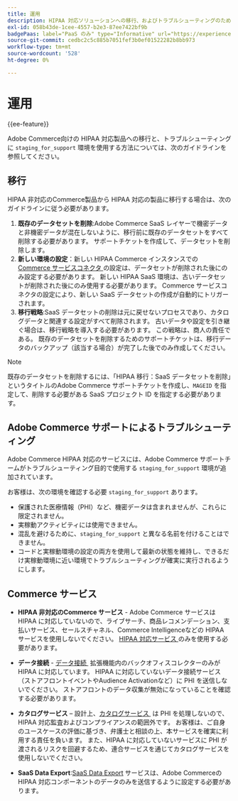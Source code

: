 ```yaml
---
title: 運用
description: HIPAA 対応ソリューションへの移行、およびトラブルシューティングのためのセカンダリステージング環境の使用に関するガイドライン。
exl-id: 058b43de-1cee-4557-b2e3-87ee7422bf9b
badgePaas: label="PaaS のみ" type="Informative" url="https://experienceleague.adobe.com/ja/docs/commerce/user-guides/product-solutions" tooltip="Adobe Commerce on Cloud プロジェクト（Adobeが管理する PaaS インフラストラクチャ）およびオンプレミスプロジェクトにのみ適用されます。"
source-git-commit: cedbc2c5c885b7051fef3b0ef01522282b8bb973
workflow-type: tm+mt
source-wordcount: '528'
ht-degree: 0%

---
```


# 運用

{{ee-feature}}

Adobe Commerce向けの HIPAA 対応製品への移行と、トラブルシューティングに `staging_for_support` 環境を使用する方法については、次のガイドラインを参照してください。

## 移行

HIPAA 非対応のCommerce製品から HIPAA 対応の製品に移行する場合は、次のガイドラインに従う必要があります。

1. **既存のデータセットを削除**:Adobe Commerce SaaS レイヤーで機密データと非機密データが混在しないように、移行前に既存のデータセットをすべて削除する必要があります。 サポートチケットを作成して、データセットを削除します。
1. **新しい環境の設定**：新しい HIPAA Commerce インスタンスでの [Commerce サービスコネクタ &#x200B;](https://experienceleague.adobe.com/ja/docs/commerce/user-guides/integration-services/saas) の設定は、データセットが削除された後にのみ設定する必要があります。 新しい HIPAA SaaS 環境は、古いデータセットが削除された後にのみ使用する必要があります。 Commerce サービスコネクタの設定により、新しい SaaS データセットの作成が自動的にトリガーされます。
1. **移行戦略**:SaaS データセットの削除は元に戻せないプロセスであり、カタログデータと関連する設定がすべて削除されます。 古いデータや設定を引き継ぐ場合は、移行戦略を導入する必要があります。 この戦略は、商人の責任である。 既存のデータセットを削除するためのサポートチケットは、移行データのバックアップ（該当する場合）が完了した後でのみ作成してください。

>[!NOTE]
>既存のデータセットを削除するには、「HIPAA 移行：SaaS データセットを削除」というタイトルのAdobe Commerce サポートチケットを作成し、`MAGEID` を指定して、削除する必要がある SaaS プロジェクト ID を指定する必要があります。

## Adobe Commerce サポートによるトラブルシューティング

Adobe Commerce HIPAA 対応のサービスには、Adobe Commerce サポートチームがトラブルシューティング目的で使用する `staging_for_support` 環境が追加されています。

お客様は、次の環境を確認する必要 `staging_for_support` あります。

- 保護された医療情報（PHI）など、機密データは含まれませんが、これらに限定されません。
- 実稼動アクティビティには使用できません。
- 混乱を避けるために、`staging_for_support` と異なる名前を付けることはできません。
- コードと実稼動環境の設定の両方を使用して最新の状態を維持し、できるだけ実稼動環境に近い環境でトラブルシューティングが確実に実行されるようにします。

## Commerce サービス

- **HIPAA 非対応のCommerce サービス** - Adobe Commerce サービスは HIPAA に対応していないので、ライブサーチ、商品レコメンデーション、支払いサービス、セールスチャネル、Commerce Intelligenceなどの HIPAA サービスを使用しないでください。 [HIPAA 対応サービス &#x200B;](overview.md) のみを使用する必要があります。

- **データ接続** - [&#x200B; データ接続 &#x200B;](https://experienceleague.adobe.com/ja/docs/commerce/data-connection/overview) 拡張機能内のバックオフィスコレクターのみが HIPAA に対応しています。 HIPAA に対応していないデータ接続サービス（ストアフロントイベントやAudience Activationなど）に PHI を送信しないでください。 ストアフロントのデータ収集が無効になっていることを確認する必要があります。

- **カタログサービス** – 設計上、[&#x200B; カタログサービス &#x200B;](https://experienceleague.adobe.com/ja/docs/commerce/catalog-service/overview) は PHI を処理しないので、HIPAA 対応監査およびコンプライアンスの範囲外です。 お客様は、ご自身のユースケースの評価に基づき、弁護士と相談の上、本サービスを確実に利用する責任を負います。 また、HIPAA に対応していないサービスに PHI が渡されるリスクを回避するため、連合サービスを通じてカタログサービスを使用しないでください。

- **SaaS Data Export**:[SaaS Data Export](https://experienceleague.adobe.com/ja/docs/commerce/saas-data-export/overview) サービスは、Adobe Commerceの HIPAA 対応コンポーネントのデータのみを送信するように設定する必要があります。
